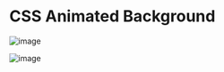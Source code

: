 # CSS Animated Background

![image](https://user-images.githubusercontent.com/72864817/170961576-1833a154-455c-45ee-84f4-02fe929fe54f.png)

![image](https://user-images.githubusercontent.com/72864817/171355579-fafb6437-efdc-49f8-99c2-fec8c7b53692.png)